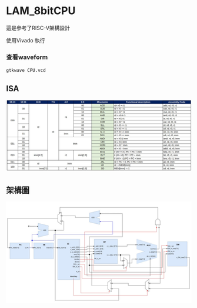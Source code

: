 # LAM_8bitCPU
這是參考了RISC-V架構設計

使用Vivado 執行

### 查看waveform
```bash=
gtkwave CPU.vcd
```
## ISA
![alt text](img/ISA.JPG)
## 架構圖
![alt text](img/8bitsCPU.JPG)
